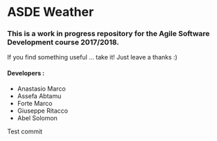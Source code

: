 # ASDE Weather

### This is a **work in progress** repository for the Agile Software Development course 2017/2018.

If you find something useful ... take it! Just leave a thanks :)

#### Developers :
* Anastasio	Marco
* Assefa 	Abtamu
* Forte		Marco
* Giuseppe  Ritacco
* Abel 		Solomon


Test commit